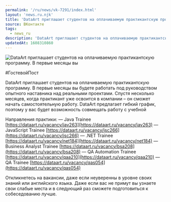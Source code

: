 ```yaml
---
permalink: '/ru/news/vk-7291/index.html'
layout: 'news.ru.njk'
title: 'DataArt приглашает студентов на оплачиваемую практикантскую программу.'
source: ВКонтакте
tags:
  - news_ru
description: 'DataArt приглашает студентов на оплачиваемую практикантскую программу.'
updatedAt: 1608310860
---
```

![DataArt приглашает студентов на оплачиваемую практикантскую программу. В первые месяцы вы](https://sun9-45.userapi.com/impg/WAzHPb8-CN77kFnUZZMkvaxfg3eNLH9cN7FN8Q/VFd4xIDosIs.jpg?size=1280x853&quality=96&sign=da3b9a86151c2fd012fd3409d86aaeb7&c_uniq_tag=anSL9JtsdQQCzWReWMt5ptZjncezck1P2kdG6WKyU5M&type=album)

#ГостевойПост

DataArt приглашает студентов на оплачиваемую практикантскую программу. В первые месяцы вы будете работать под руководством опытного наставника над реальными проектами. Спустя несколько месяцев, когда практикант уже освоится в компании – он сможет начать самостоятельную работу. DataArt предлагает гибкий график, поэтому у вас будет возможность совмещать работу с учебной

Направления практики:
— Java Trainee [https://dataart.ru/vacancy/jav263](https://dataart.ru/vacancy/jav263)
— JavaScript Trainee [https://dataart.ru/vacancy/jsc266](https://dataart.ru/vacancy/jsc266)
— .NET Trainee [https://dataart.ru/vacancy/net184](https://dataart.ru/vacancy/net184)
— Business Analyst Trainee [https://dataart.ru/vacancy/bsa208](https://dataart.ru/vacancy/bsa208)
— QA Automation Trainee [https://dataart.ru/vacancy/qaa210](https://dataart.ru/vacancy/qaa210)
— QA Trainee [https://dataart.ru/vacancy/qas054](https://dataart.ru/vacancy/qas054)

Откликнетесь на вакансии, даже если неуверенны в уровне своих знаний или английского языка. Даже если вас не примут вы узнаете свои слабые места и в следующий раз сможете подготовиться к собеседованию лучше.
